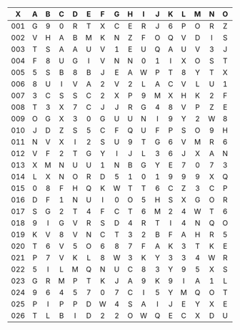 |X|A|B|C|D|E|F|G|H|I|J|K|L|M|N|O|P|Q|R|S|T|U|V|W|X|Y|Z|
|:-------:|:-------:|:-------:|:-------:|:-------:|:-------:|:-------:|:-------:|:-------:|:-------:|:-------:|:-------:|:-------:|:-------:|:-------:|:-------:|:-------:|:-------:|:-------:|:-------:|:-------:|:-------:|:-------:|:-------:|:-------:|:-------:|:-------:|
|001|G|9|0|R|T|X|C|E|R|J|6|P|O|R|Z|3|D|S|T|3|3|M|L|I|J|5|
|002|V|H|A|B|M|K|N|Z|F|O|Q|V|D|I|S|S|1|X|M|6|Y|J|I|X|6|Y|
|003|T|S|A|A|U|V|1|E|U|Q|A|U|V|3|J|P|M|3|7|C|O|K|5|R|G|B|
|004|F|8|U|G|I|V|N|N|0|1|I|X|O|S|T|0|1|3|4|3|5|6|7|X|3|G|
|005|5|S|B|8|B|J|E|A|W|P|T|8|Y|T|X|E|B|1|V|6|6|U|7|S|Q|8|
|006|8|U|I|V|A|2|V|2|L|A|C|V|L|U|1|5|U|J|E|G|M|T|L|K|6|D|
|007|3|C|S|S|C|2|X|P|9|M|X|H|K|2|F|X|J|E|Z|U|D|6|V|N|A|1|
|008|T|3|X|7|C|J|J|R|G|4|8|V|P|Z|E|Q|3|M|3|V|F|U|2|6|I|G|
|009|O|G|X|3|0|G|U|U|N|I|9|Y|2|W|8|3|T|W|5|C|B|T|5|F|2|C|
|010|J|D|Z|S|5|C|F|Q|U|F|P|S|O|9|H|Z|C|O|8|A|X|B|T|K|8|5|
|011|N|V|X|I|2|S|U|9|T|G|6|V|M|R|6|4|H|U|J|O|2|9|A|C|5|H|
|012|V|F|2|T|G|Y|I|J|L|3|6|J|X|A|N|Q|A|G|R|4|6|X|M|9|B|B|
|013|X|M|N|U|U|1|N|B|G|Y|E|7|0|7|3|F|9|P|3|P|Y|A|W|E|1|L|
|014|L|X|N|O|R|D|5|1|0|1|9|9|9|X|Q|8|4|G|B|9|9|7|K|A|9|Y|
|015|0|8|F|H|Q|K|W|T|T|6|C|Z|3|C|P|B|F|C|L|7|B|3|L|B|I|W|
|016|D|F|1|N|U|I|0|O|5|H|S|X|G|O|R|X|A|O|8|X|9|R|U|9|B|K|
|017|S|G|2|T|4|F|C|T|6|M|2|4|W|T|6|R|U|Q|J|9|0|A|O|8|Y|O|
|018|9|I|G|V|R|S|D|4|R|T|I|4|N|Q|O|G|X|J|U|L|Q|M|6|9|J|3|
|019|K|V|8|V|N|C|T|3|2|B|F|A|H|R|5|F|J|T|I|Y|Z|H|Z|E|U|H|
|020|T|6|V|5|O|6|8|7|F|A|K|3|T|K|E|G|M|D|L|2|A|X|9|K|H|X|
|021|P|7|V|K|L|8|W|3|K|Y|3|3|4|W|R|3|2|J|Z|0|R|T|T|A|V|I|
|022|5|I|L|M|Q|N|U|C|8|3|Y|9|5|X|S|T|N|Y|T|1|V|V|1|Y|1|Y|
|023|G|R|M|P|T|K|J|A|9|K|9|I|A|1|L|F|2|T|O|2|U|O|V|9|8|U|
|024|9|6|4|5|7|0|7|C|I|5|Y|M|Q|O|T|F|U|F|3|C|5|E|U|R|R|K|
|025|P|I|P|P|D|W|4|S|A|I|J|E|Y|X|E|E|2|C|B|0|E|L|R|0|I|E|
|026|T|L|B|I|D|2|2|O|W|Q|E|C|X|D|U|K|L|B|X|7|L|8|C|V|J|6|